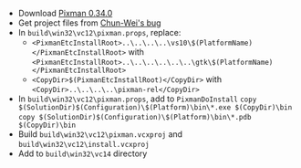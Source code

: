  * Download [Pixman 0.34.0](http://cairographics.org/releases/pixman-0.34.0.tar.gz)
 * Get project files from [Chun-Wei's bug](https://bugs.freedesktop.org/attachment.cgi?id=58220)
 * In `build\win32\vc12\pixman.props`, replace:
	* `<PixmanEtcInstallRoot>..\..\..\..\vs10\$(PlatformName)</PixmanEtcInstallRoot>` with `<PixmanEtcInstallRoot>..\..\..\..\..\..\gtk\$(PlatformName)</PixmanEtcInstallRoot>`
	* `<CopyDir>$(PixmanEtcInstallRoot)</CopyDir>` with
`<CopyDir>..\..\..\..\pixman-rel</CopyDir>`
 * In `build\win32\vc12\pixman.props`, add to `PixmanDoInstall`
`copy $(SolutionDir)$(Configuration)\$(Platform)\bin\*.exe $(CopyDir)\bin`
`copy $(SolutionDir)$(Configuration)\$(Platform)\bin\*.pdb $(CopyDir)\bin`
 * Build `build\win32\vc12\pixman.vcxproj` and `build\win32\vc12\install.vcxproj`
 * Add to `build\win32\vc14` directory